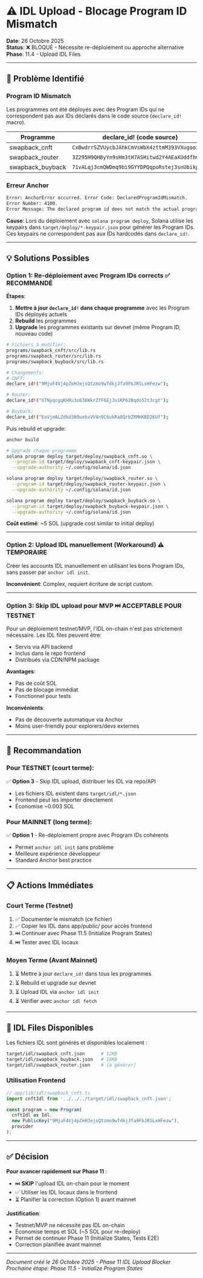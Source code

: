 # ⚠️ IDL Upload - Blocage Program ID Mismatch

**Date**: 26 Octobre 2025  
**Status**: ❌ BLOQUÉ - Nécessite re-déploiement ou approche alternative  
**Phase**: 11.4 - Upload IDL Files

---

## 🚨 Problème Identifié

### Program ID Mismatch

Les programmes ont été déployés avec des Program IDs qui ne correspondent pas aux IDs déclarés dans le code source (`declare_id!` macro).

| Programme | declare_id! (code source) | Program ID déployé (devnet) |
|-----------|---------------------------|------------------------------|
| swapback_cnft | `CxBwdrrSZVUycbJAhkCmVsWbX4zttmM393VXugooxATH` | `9MjuF4Vj4pZeHJejsQtzmo9wTdkjJfa9FbJRSLxHFezw` |
| swapback_router | `3Z295H9QHByYn9sHm3tH7ASHitwd2Y4AEaXUddfhQKap` | `GTNyqcgqKHRu3o636WkrZfF6EjJu1KP62Bqdo52t3cgt` |
| swapback_buyback | `71vALqj3cmQWDmq9bi9GYYDPQqpoRstej3snUbikpCHW` | `EoVjmALZdkU3N9uehxVV4n9C6ukRa8QrbZRMHKBD2KUf` |

### Erreur Anchor

```bash
Error: AnchorError occurred. Error Code: DeclaredProgramIdMismatch. 
Error Number: 4100. 
Error Message: The declared program id does not match the actual program id.
```

**Cause**: Lors du déploiement avec `solana program deploy`, Solana utilise les keypairs dans `target/deploy/*-keypair.json` pour générer les Program IDs. Ces keypairs ne correspondent pas aux IDs hardcodés dans `declare_id!`.

---

## 💡 Solutions Possibles

### Option 1: Re-déploiement avec Program IDs corrects ✅ RECOMMANDÉ

**Étapes**:

1. **Mettre à jour `declare_id!` dans chaque programme** avec les Program IDs déployés actuels
2. **Rebuild** les programmes
3. **Upgrade** les programmes existants sur devnet (même Program ID, nouveau code)

```bash
# Fichiers à modifier:
programs/swapback_cnft/src/lib.rs
programs/swapback_router/src/lib.rs
programs/swapback_buyback/src/lib.rs

# Changements:
# CNFT:
declare_id!("9MjuF4Vj4pZeHJejsQtzmo9wTdkjJfa9FbJRSLxHFezw");

# Router:
declare_id!("GTNyqcgqKHRu3o636WkrZfF6EjJu1KP62Bqdo52t3cgt");

# Buyback:
declare_id!("EoVjmALZdkU3N9uehxVV4n9C6ukRa8QrbZRMHKBD2KUf");
```

Puis rebuild et upgrade:

```bash
anchor build

# Upgrade chaque programme
solana program deploy target/deploy/swapback_cnft.so \
  --program-id target/deploy/swapback_cnft-keypair.json \
  --upgrade-authority ~/.config/solana/id.json

solana program deploy target/deploy/swapback_router.so \
  --program-id target/deploy/swapback_router-keypair.json \
  --upgrade-authority ~/.config/solana/id.json

solana program deploy target/deploy/swapback_buyback.so \
  --program-id target/deploy/swapback_buyback-keypair.json \
  --upgrade-authority ~/.config/solana/id.json
```

**Coût estimé**: ~5 SOL (upgrade cost similar to initial deploy)

---

### Option 2: Upload IDL manuellement (Workaround) ⚠️ TEMPORAIRE

Créer les accounts IDL manuellement en utilisant les bons Program IDs, sans passer par `anchor idl init`.

**Inconvénient**: Complex, requiert écriture de script custom.

---

### Option 3: Skip IDL upload pour MVP ⏭️ ACCEPTABLE POUR TESTNET

Pour un déploiement testnet/MVP, l'IDL on-chain n'est pas strictement nécessaire. Les IDL files peuvent être:
- Servis via API backend
- Inclus dans le repo frontend
- Distribués via CDN/NPM package

**Avantages**:
- Pas de coût SOL
- Pas de blocage immédiat
- Fonctionnel pour tests

**Inconvénients**:
- Pas de découverte automatique via Anchor
- Moins user-friendly pour explorers/devs externes

---

## 🎯 Recommandation

### Pour TESTNET (court terme):
✅ **Option 3** - Skip IDL upload, distribuer les IDL via repo/API
- Les fichiers IDL existent dans `target/idl/*.json`
- Frontend peut les importer directement
- Économise ~0.003 SOL

### Pour MAINNET (long terme):
✅ **Option 1** - Re-déploiement propre avec Program IDs cohérents
- Permet `anchor idl init` sans problème
- Meilleure expérience développeur
- Standard Anchor best practice

---

## 📋 Actions Immédiates

### Court Terme (Testnet)

1. ✅ Documenter le mismatch (ce fichier)
2. ✅ Copier les IDL dans app/public/ pour accès frontend
3. ⏭️ Continuer avec Phase 11.5 (Initialize Program States)
4. ⏭️ Tester avec IDL locaux

### Moyen Terme (Avant Mainnet)

1. ⏳ Mettre à jour `declare_id!` dans tous les programmes
2. ⏳ Rebuild et upgrade sur devnet
3. ⏳ Upload IDL via `anchor idl init`
4. ⏳ Vérifier avec `anchor idl fetch`

---

## 📁 IDL Files Disponibles

Les fichiers IDL sont générés et disponibles localement :

```bash
target/idl/swapback_cnft.json      # 12KB
target/idl/swapback_buyback.json   # 19KB
target/idl/swapback_router.json    # [à générer]
```

### Utilisation Frontend

```typescript
// app/lib/idl/swapback_cnft.ts
import cnftIdl from '../../../target/idl/swapback_cnft.json';

const program = new Program(
  cnftIdl as Idl,
  new PublicKey("9MjuF4Vj4pZeHJejsQtzmo9wTdkjJfa9FbJRSLxHFezw"),
  provider
);
```

---

## ✅ Décision

**Pour avancer rapidement sur Phase 11** :
- ⏭️ **SKIP** l'upload IDL on-chain pour le moment
- ✅ Utiliser les IDL locaux dans le frontend
- ⏳ Planifier la correction (Option 1) avant mainnet

**Justification**:
- Testnet/MVP ne nécessite pas IDL on-chain
- Économise temps et SOL (~5 SOL pour re-deploy)
- Permet de continuer Phase 11 (Initialize States, Tests E2E)
- Correction planifiée avant mainnet

---

_Document créé le 26 Octobre 2025 - Phase 11 IDL Upload Blocker_  
_Prochaine étape: Phase 11.5 - Initialize Program States_
